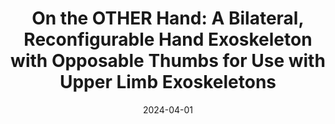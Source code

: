 ---
title: "On the OTHER Hand: A Bilateral, Reconfigurable Hand Exoskeleton with Opposable Thumbs for Use with Upper Limb Exoskeletons"
authors: "Peter Walker Ferguson, Jianwei Sun, Ji Ma, Joel Perry, Jacob Rosen."
venue: "To appear in Transactions on Medical Robotics and Bionics (TMRB), 2024."
date: 2024-04-01
link: "https://ieeexplore.ieee.org/document/10587178"
pdf: "../assets/files/TMRB_2024.pdf"
citation: 'P. W. Ferguson, J. Sun, J. Ma, J. Perry and J. Rosen, "On the OTHER Hand: A Bilateral, Reconfigurable Hand Exoskeleton with Opposable Thumbs for Use with Upper Limb Exoskeletons," in IEEE Transactions on Medical Robotics and Bionics, 2024.'
selected: false
---